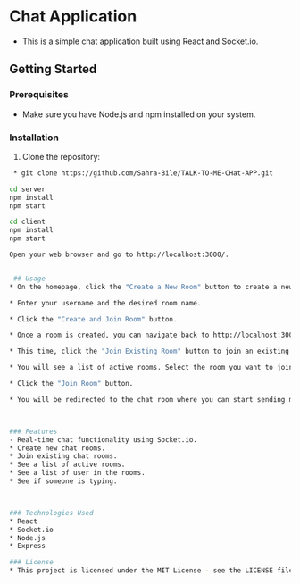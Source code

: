 
# Chat Application

* This is a simple chat application built using React and Socket.io.

## Getting Started

### Prerequisites

* Make sure you have Node.js and npm installed on your system.

### Installation

1. Clone the repository:

```bash
 * git clone https://github.com/Sahra-Bile/TALK-TO-ME-CHat-APP.git

cd server
npm install
npm start

cd client
npm install
npm start

Open your web browser and go to http://localhost:3000/.


 ## Usage
* On the homepage, click the "Create a New Room" button to create a new chat room.

* Enter your username and the desired room name.

* Click the "Create and Join Room" button.

* Once a room is created, you can navigate back to http://localhost:3000/.

* This time, click the "Join Existing Room" button to join an existing chat room.

* You will see a list of active rooms. Select the room you want to join from the dropdown list.

* Click the "Join Room" button.

* You will be redirected to the chat room where you can start sending messages and interact with other users.



### Features
- Real-time chat functionality using Socket.io.
* Create new chat rooms.
* Join existing chat rooms.
* See a list of active rooms.
* See a list of user in the rooms.
* See if someone is typing.



### Technologies Used
* React
* Socket.io
* Node.js
* Express

### License
* This project is licensed under the MIT License - see the LICENSE file for details.



